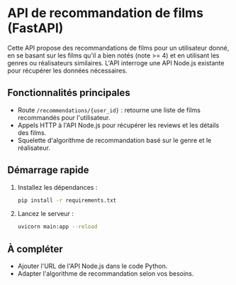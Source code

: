 # API de recommandation de films (FastAPI)

Cette API propose des recommandations de films pour un utilisateur donné, en se basant sur les films qu'il a bien notés (note >= 4) et en utilisant les genres ou réalisateurs similaires. L'API interroge une API Node.js existante pour récupérer les données nécessaires.

## Fonctionnalités principales
- Route `/recommendations/{user_id}` : retourne une liste de films recommandés pour l'utilisateur.
- Appels HTTP à l'API Node.js pour récupérer les reviews et les détails des films.
- Squelette d'algorithme de recommandation basé sur le genre et le réalisateur.

## Démarrage rapide
1. Installez les dépendances :
   ```sh
   pip install -r requirements.txt
   ```
2. Lancez le serveur :
   ```sh
   uvicorn main:app --reload
   ```

## À compléter
- Ajouter l'URL de l'API Node.js dans le code Python.
- Adapter l'algorithme de recommandation selon vos besoins.
